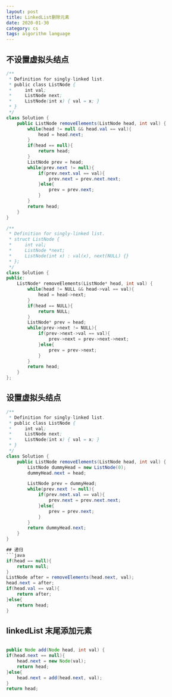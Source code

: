 ```yaml
---
layout: post
title: LinkedList删除元素
date: 2020-01-30
category: cs
tags: algorithm language
---
```


## 不设置虚拟头结点
```java
/**
 * Definition for singly-linked list.
 * public class ListNode {
 *     int val;
 *     ListNode next;
 *     ListNode(int x) { val = x; }
 * }
 */
class Solution {
    public ListNode removeElements(ListNode head, int val) {
        while(head != null && head.val == val){
            head = head.next;
        }
        if(head == null){
            return head;
        }
        ListNode prev = head;
        while(prev.next != null){
            if(prev.next.val == val){
                prev.next = prev.next.next;
            }else{
                prev = prev.next;
            }
        }
        return head;
    }
}
```


```c++
/**
 * Definition for singly-linked list.
 * struct ListNode {
 *     int val;
 *     ListNode *next;
 *     ListNode(int x) : val(x), next(NULL) {}
 * };
 */
class Solution {
public:
    ListNode* removeElements(ListNode* head, int val) {
        while(head != NULL && head->val == val){
            head = head->next;
        }
        if(head == NULL){
            return NULL;
        }
        ListNode* prev = head;
        while(prev->next != NULL){
            if(prev->next->val == val){
                prev->next = prev->next->next;
            }else{
                prev = prev->next;
            }
        }
        return head;
    }
};
```

## 设置虚拟头结点

```java
/**
 * Definition for singly-linked list.
 * public class ListNode {
 *     int val;
 *     ListNode next;
 *     ListNode(int x) { val = x; }
 * }
 */
class Solution {
    public ListNode removeElements(ListNode head, int val) {
        ListNode dummyHead = new ListNode(0);
        dummyHead.next = head;

        ListNode prev = dummyHead;
        while(prev.next != null){
            if(prev.next.val == val){
                prev.next = prev.next.next;
            }else{
                prev = prev.next;
            }
        }
        return dummyHead.next;
    }
}

## 递归
```java
if(head == null){
    return null;
}
ListNode after = removeElements(head.next, val);
head.next = after;
if(head.val == val){
    return after;
}else{
    return head;
}
```


## linkedList 末尾添加元素
```java

public Node add(Node head, int val) {
if(head.next == null){
    head.next = new Node(val);
    return head;
}else{
    head.next = add(head.next, val);
}
return head;